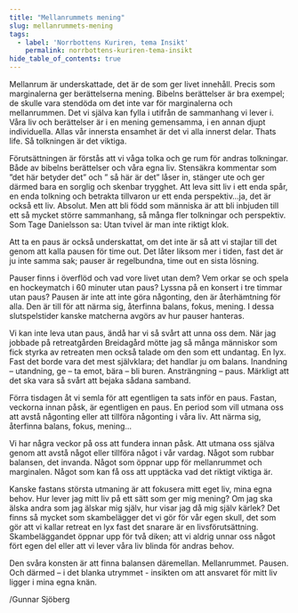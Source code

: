 ```yaml
---
title: "Mellanrummets mening"
slug: mellanrummets-mening
tags:
  - label: 'Norrbottens Kuriren, tema Insikt'
    permalink: norrbottens-kuriren-tema-insikt
hide_table_of_contents: true
---
```

Mellanrum är underskattade, det är de som ger livet innehåll. Precis som marginalerna ger berättelserna mening. Bibelns berättelser är bra exempel; de skulle vara stendöda om det inte var för marginalerna och mellanrummen. Det vi själva kan fylla i utifrån de sammanhang vi lever i. Våra liv och berättelser är i en mening gemensamma, i en annan djupt individuella. Allas vår innersta ensamhet är det vi alla innerst delar. Thats life. Så tolkningen är det viktiga.

<!--truncate-->

Förutsättningen är förstås att vi våga tolka och ge rum för andras tolkningar. Både av bibelns berättelser och våra egna liv. Stensäkra kommentar som ”det här betyder det” och ” så här är det” låser in, stänger ute och ger därmed bara en sorglig och skenbar trygghet. Att leva sitt liv i ett enda spår, en enda tolkning och betrakta tillvaron ur ett enda perspektiv…ja, det är också ett liv. Absolut. Men att bli född som människa är att bli inbjuden till ett så mycket större sammanhang, så många fler tolkningar och perspektiv. Som Tage Danielsson sa: Utan tvivel är man inte riktigt klok.

Att ta en paus är också underskattat, om det inte är så att vi stajlar till det genom att kalla pausen för time out. Det låter liksom mer i tiden, fast det är ju inte samma sak; pauser är regelbundna, time out en sista lösning. 

Pauser finns i överflöd och vad vore livet utan dem? Vem orkar se och spela en hockeymatch i 60 minuter utan paus? Lyssna på en konsert i tre timmar utan paus? Pausen är inte att inte göra någonting, den är återhämtning för alla. Den är till för att närma sig, återfinna balans, fokus, mening. I dessa slutspelstider kanske matcherna avgörs av hur pauser hanteras.

Vi kan inte leva utan paus, ändå har vi så svårt att unna oss dem. När jag jobbade på retreatgården Breidagård mötte jag så många människor som fick styrka av retreaten men också talade om den som ett undantag. En lyx. Fast det borde vara det mest självklara; det handlar ju om balans. Inandning – utandning, ge – ta emot, bära – bli buren. Ansträngning – paus. Märkligt att det ska vara så svårt att bejaka sådana samband.

Förra tisdagen åt vi semla för att egentligen ta sats inför en paus. Fastan, veckorna innan påsk, är egentligen en paus. En period som vill utmana oss att avstå någonting eller att tillföra någonting i våra liv. Att närma sig, återfinna balans, fokus, mening… 

Vi har några veckor på oss att fundera innan påsk. Att utmana oss själva genom att avstå något eller tillföra något i vår vardag. Något som rubbar balansen, det invanda. Något som öppnar upp för mellanrummet och marginalen. Något som kan få oss att upptäcka vad det riktigt viktiga är.

Kanske fastans största utmaning är att fokusera mitt eget liv, mina egna behov. Hur lever jag mitt liv på ett sätt som ger mig mening? Om jag ska älska andra som jag älskar mig själv, hur visar jag då mig själv kärlek? Det finns så mycket som skambelägger det vi gör för vår egen skull, det som gör att vi kallar retreat en lyx fast det snarare är en livsförutsättning. Skambeläggandet öppnar upp för två diken; att vi aldrig unnar oss något fört egen del eller att vi lever våra liv blinda för andras behov. 

Den svåra konsten är att finna balansen däremellan. Mellanrummet. Pausen. Och därmed – i det blanka utrymmet - insikten om att ansvaret för mitt liv ligger i mina egna knän. 

/Gunnar Sjöberg
